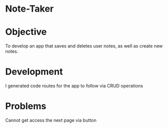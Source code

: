 # Note-Taker
# Objective
To develop an app that saves and deletes user notes, as well as create new notes.
# Development
I generated code routes for the app to follow via CRUD operations
# Problems
Cannot get access the next page via button 
